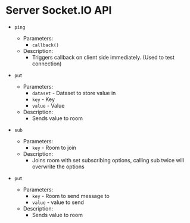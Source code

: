 # Server Socket.IO API

- `ping`
  - Parameters:
    - `callback()` 
  - Description:
    - Triggers callback on client side immediately. (Used to test connection)

- `put`
  - Parameters:
    - `dataset` - Dataset to store value in
    - `key` - Key
    - `value` - Value 
  - Description:
    - Sends value to room

- `sub`
  - Parameters:
    - `key` - Room to join
  - Description:
    - Joins room with set subscribing options, calling sub twice will overwrite the options

- `put`
  - Parameters:
    - `key` - Room to send message to
    - `value` - value to send
  - Description:
    - Sends value to room
  
